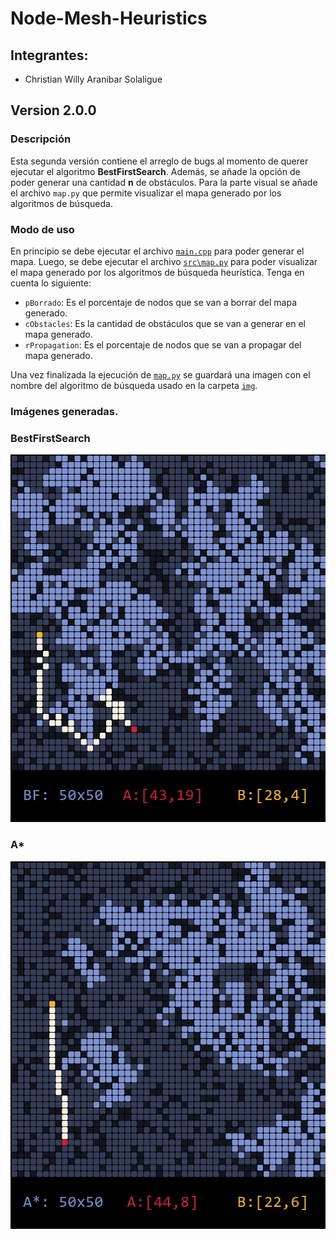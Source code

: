 # Node-Mesh-Heuristics
## Integrantes:
- Christian Willy Aranibar Solaligue
## Version 2.0.0
### Descripción
Esta segunda versión contiene el arreglo de bugs al momento de querer ejecutar el algoritmo
**BestFirstSearch**. Además, se añade la opción de poder generar una cantidad **n** de obstáculos.
Para la parte visual se añade el archivo `map.py` que permite visualizar el mapa generado por los
algoritmos de búsqueda.
### Modo de uso
En principio se debe ejecutar el archivo [`main.cpp`](main.cpp) para poder generar el mapa. Luego, se debe
ejecutar el archivo [`src\map.py`](src/map.py) para poder visualizar el mapa generado por los algoritmos de búsqueda heurística.
Tenga en cuenta lo siguiente:
- `pBorrado`: Es el porcentaje de nodos que se van a borrar del mapa generado.
- `cObstacles`: Es la cantidad de obstáculos que se van a generar en el mapa generado.
- `rPropagation`: Es el porcentaje de nodos que se van a propagar del mapa generado.

Una vez finalizada la ejecución de [`map.py`](src/map.py) se guardará una imagen con el nombre del algoritmo de búsqueda usado
en la carpeta [`img`](img).
### Imágenes generadas.
### BestFirstSearch
![BestFirstSearch](img/BF.png)
### A*
![A*](img/A.png)